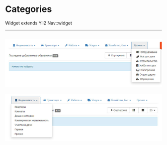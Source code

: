 # Categories
Widget extends Yii2 Nav::widget

---
![Screenshot](resources/w1.jpg)
---
![Screenshot](resources/w2.jpg)
